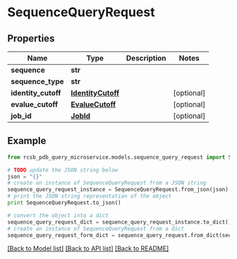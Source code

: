# SequenceQueryRequest


## Properties

Name | Type | Description | Notes
------------ | ------------- | ------------- | -------------
**sequence** | **str** |  | 
**sequence_type** | **str** |  | 
**identity_cutoff** | [**IdentityCutoff**](IdentityCutoff.md) |  | [optional] 
**evalue_cutoff** | [**EvalueCutoff**](EvalueCutoff.md) |  | [optional] 
**job_id** | [**JobId**](JobId.md) |  | [optional] 

## Example

```python
from rcsb_pdb_query_microservice.models.sequence_query_request import SequenceQueryRequest

# TODO update the JSON string below
json = "{}"
# create an instance of SequenceQueryRequest from a JSON string
sequence_query_request_instance = SequenceQueryRequest.from_json(json)
# print the JSON string representation of the object
print SequenceQueryRequest.to_json()

# convert the object into a dict
sequence_query_request_dict = sequence_query_request_instance.to_dict()
# create an instance of SequenceQueryRequest from a dict
sequence_query_request_form_dict = sequence_query_request.from_dict(sequence_query_request_dict)
```
[[Back to Model list]](../README.md#documentation-for-models) [[Back to API list]](../README.md#documentation-for-api-endpoints) [[Back to README]](../README.md)


